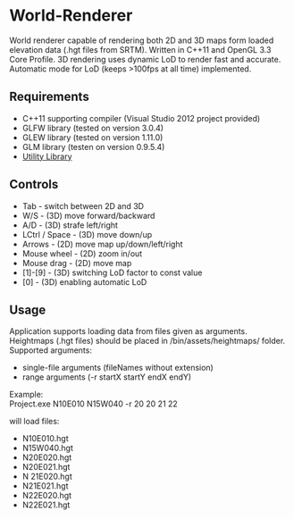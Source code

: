 # World-Renderer

World renderer capable of rendering both 2D and 3D maps form loaded elevation data (.hgt files from SRTM). 
Written in C++11 and OpenGL 3.3 Core Profile. 3D rendering uses dynamic LoD to render fast and accurate. Automatic mode for LoD (keeps >100fps at all time) implemented.


Requirements
------------

- C++11 supporting compiler (Visual Studio 2012 project provided)
- GLFW library (tested on version 3.0.4)
- GLEW library (tested on version 1.11.0)
- GLM  library (testen on version 0.9.5.4)
- [Utility Library](https://github.com/RippeR37/Utility-Library)


Controls
--------

- Tab - switch between 2D and 3D
- W/S - (3D) move forward/backward
- A/D - (3D) strafe left/right
- LCtrl / Space - (3D) move down/up
- Arrows - (2D) move map up/down/left/right
- Mouse wheel - (2D) zoom in/out
- Mouse drag - (2D) move map
- [1]-[9] - (3D) switching LoD factor to const value
- [0] - (3D) enabling automatic LoD


Usage
-----
Application supports loading data from files given as arguments. Heightmaps (.hgt files) should be placed in /bin/assets/heightmaps/ folder.
Supported arguments:

- single-file arguments (fileNames without extension)
- range arguments (-r startX startY endX endY)

Example:  
Project.exe N10E010 N15W040 -r 20 20 21 22  
  
will load files:  
* N10E010.hgt
* N15W040.hgt
* N20E020.hgt
* N20E021.hgt
* N 21E020.hgt
* N21E021.hgt
* N22E020.hgt
* N22E021.hgt
